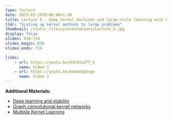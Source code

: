 ```yaml
---
type: lecture
date: 2023-03-29T8:00:00+1:30
title: Lecture 9 - Deep kernel machines and large-scale learning with kernels
tldr: "Scaling up kernel methods to large problems"
thumbnail: /static_files/presentations/Lecture_9.jpg
display: false
slides: 630-714
slides_begin: 630
slides_ends: 714

links: 
    - url: https://youtu.be/H3e9Jud7Y_U
      name: Video 1
    - url: https://youtu.be/6mvUxSpGxgo
      name: Video 2
---
```

**Additional Materials:**
- [Deep learning and stability](https://youtu.be/ois8qSzDzr0)
- [Graph convolutional kernel networks](https://youtu.be/ja8nVyqEzN0)
- [Multiple Kernel Learning](https://www.youtube.com/watch?v=PN1qZAQ8xtA)
